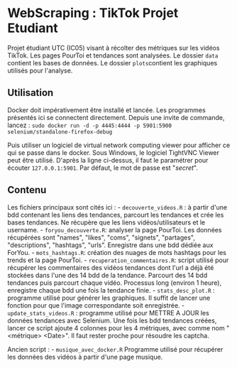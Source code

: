 # WebScraping : TikTok Projet Etudiant

Projet étudiant UTC (IC05) visant à récolter des métriques sur les vidéos TikTok. Les pages PourToi et tendances sont analysées. Le dossier `data` contient les bases de données. Le dossier `plots`contient les graphiques utilisés pour l'analyse.

## Utilisation

Docker doit impérativement être installé et lancée. Les programmes présentés ici se connectent directement. Depuis une invite de commande, lancez : `sudo docker run -d -p 4445:4444 -p 5901:5900 selenium/standalone-firefox-debug`

Puis utiliser un logiciel de virtual network computing viewer pour afficher ce qui se passe dans le docker. Sous Windows, le logiciel TightVNC Viewer peut être utilisé. D'après la ligne ci-dessus, il faut le paramétrer pour écouter `127.0.0.1:5901`. Par défaut, le mot de passe est "*secret*".

## Contenu

Les fichiers principaux sont cités ici : - `decouverte_videos.R` : à partir d'une bdd contenant les liens des tendances, parcourt les tendances et crée les bases tendances. Ne récupère que les liens vidéos/utilisateurs et le username. - `foryou_decouverte.R`: analyser la page PourToi. Les données récupérées sont "names", "likes", "coms", "signets", "partages", "descriptions", "hashtags", "urls". Enregistre dans une bdd dédiée aux ForYou. - `mots_hashtags.R`: création des nuages de mots hashtags pour les trends et la page PourToi. - `recuperation_commentaires.R`: script utilisé pour récupérer les commentaires des vidéos tendances dont l'url a déjà été stockées dans l'une des 14 bdd de la tendance. Parcourt des 14 bdd tendances puis parcourt chaque vidéo. Processus long (environ 1 heure), enregistre chaque bdd une fois la tendance finie. - `stats_desc_plot.R` : programme utilisé pour générer les graphiques. Il suffit de lancer une fonction pour que l'image correspondante soit enregistrée. - `update_stats_videos.R` : programme utilisé pour METTRE A JOUR les données tendances avec Selenium. Une fois les bdd tendances créées, lancer ce script ajoute 4 colonnes pour les 4 métriques, avec comme nom "<métrique> \<Date\>". Il faut rester proche pour résoudre les captcha.

Ancien script : - `musique_avec_docker.R` Programme utilisé pour récupérer les données des vidéos à partir d'une page musique.

